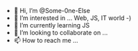 - 👋 Hi, I’m @Some-0ne-Else
- 👀 I’m interested in ... Web, JS, IT world -)
- 🌱 I’m currently learning JS
- 💞️ I’m looking to collaborate on ...
- 📫 How to reach me ...

<!---
Some-0ne-Else/Some-0ne-Else is a ✨ special ✨ repository because its `README.md` (this file) appears on your GitHub profile.
You can click the Preview link to take a look at your changes.
--->
